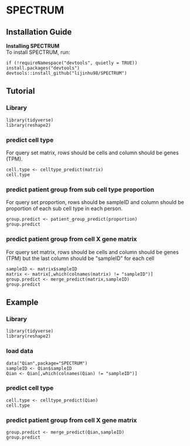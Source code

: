 # SPECTRUM

## Installation Guide
**Installing SPECTRUM**  
To install SPECTRUM, run:
```
if (!requireNamespace("devtools", quietly = TRUE)) install.packages("devtools")
devtools::install_github("lijinhu98/SPECTRUM")
```

## Tutorial
### Library
```
library(tidyverse)
library(reshape2)
```
### predict cell type
For query set matrix, rows should be cells and column should be genes (TPM).
```
cell.type <- celltype_predict(matrix)
cell.type
```
### predict patient group from sub cell type proportion
For query set proportion, rows should be sampleID and column should be proportion of each sub cell type in each person.
```
group.predict <- patient_group_predict(proportion)
group.predict
```
### predict patient group from cell X gene matrix
For query set matrix, rows should be cells and column should be genes (TPM) but the last column should be "sampleID" for each cell
```
sampleID <- matrix$sampleID
matrix <- matrix[,which(colnames(matrix) != "sampleID")]
group.predict <- merge_predict(matrix,sampleID)
group.predict
```

## Example
### Library
```
library(tidyverse)
library(reshape2)
```
### load data
```
data("Qian",package="SPECTRUM")
sampleID <- Qian$sampleID
Qian <- Qian[,which(colnames(Qian) != "sampleID")]
```
### predict cell type
```
cell.type <- celltype_predict(Qian)
cell.type
```
### predict patient group from cell X gene matrix
```
group.predict <- merge_predict(Qian,sampleID)
group.predict
```
